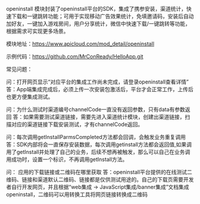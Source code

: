 openinstall 模块封装了openinstall平台的SDK，集成了携参安装，渠道统计，快速下载和一键跳转功能；可用于实现移动广告效果统计，免填邀请码，安装后自动加好友，一键加入游戏房间，用户分享统计，微信中快速下载/一键跳转等功能，根据需求可实现更多场景。

模块地址：https://www.apicloud.com/mod_detail/openinstall  

示例代码：https://github.com/MrConReady/HelloApp.git

常见问题：

问：打开网页显示“对应平台的集成工作尚未完成，请登录openinstall查看详情”
答：App端集成完成后，必须上传一次安装包激活后，平台才会正常工作，上传后也更方便集成测试。

问：为什么测试时渠道编号channelCode一直没有返回参数，只有data有参数返回
答：如果需要测试渠道链接，需要先进入渠道统计模块，创建出渠道链接，扫描对应的渠道链接下载安装测试，才有channelCode返回。

问：每次调用getInstallParmsCompleted方法都会回调，会触发业务重复调用
答：SDK内部将会一直保存安装数据，每次调用getinstall方法都会返回值,如果调用了getInstall并处理了自己的业务，后续不想再被触发，那么可以自己在业务调用成功时，设置一个标识，不再调用getInstall方法。

问： 应用的下载链接或二维码在哪里获取
答：openinstall平台提供的在线测试二维码、链接和渠道默认二维码、链接都是仅供测试用途的。自己的下载页需要开发者自行开发网页，并且根据“web集成 -> JavaScript集成/banner集成”文档集成openinstall，二维码可以用转换工具将网页链接转换成二维码





